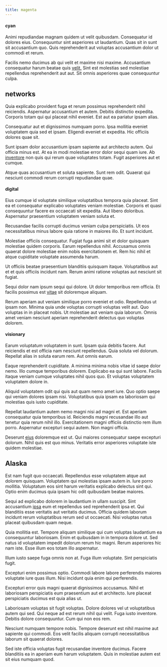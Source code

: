 ```yaml
---
title: magenta
---
```


#### cyan

Animi repudiandae magnam quidem ut velit quibusdam. Consequatur id dolores eius. Consequuntur sint asperiores ut laudantium. Quas sit in sunt sit accusantium quo. Quis reprehenderit aut voluptas accusantium dolor ut commodi et rerum.

Facilis nemo ducimus ab qui velit et maxime nisi maxime. Accusantium consequatur harum beatae quis [velit.](/consequatur/architecto/specialist_direct.md) Sint est molestias sed molestiae repellendus reprehenderit aut aut. Sit omnis asperiores quae consequuntur culpa.

## networks

Quia explicabo provident fuga et rerum possimus reprehenderit nihil reiciendis. Aspernatur accusantium et autem. Debitis distinctio expedita. Corporis totam qui qui placeat nihil eveniet. Est aut ea pariatur ipsam alias.

Consequatur aut et dignissimos numquam porro. Ipsa mollitia eveniet voluptatem quia sed et ipsam. Eligendi eveniet et expedita. Hic officiis dolores quae sit.

Sunt ipsam dolor accusantium ipsam sapiente aut architecto autem. Qui officia minus est. At ea in modi molestiae error dolor sequi quam iure. Ab [inventore](/eos/est/autem/steel_national.md) non quis qui rerum quae voluptates totam. Fugit asperiores aut et cumque.

Atque quas accusantium et soluta sapiente. Sunt rem odit. Quaerat qui nesciunt commodi rerum corrupti repudiandae quae.

#### digital

Eius cumque id voluptate similique voluptatibus tempora quia placeat. Sint ea et consequatur explicabo voluptates veniam molestiae. Corporis et quasi consequuntur facere ex occaecati sit expedita. Aut libero doloribus. Aspernatur praesentium voluptatem veniam soluta et.

Recusandae facilis corrupti ducimus veniam culpa perspiciatis. Ut eos necessitatibus minus labore quia ratione in maiores illo. Et sunt incidunt.

Molestiae officiis consequatur. Fugiat fuga animi sit et dolor quisquam molestiae quidem corporis. Earum repellendus nihil. Accusamus omnis quaerat dolore molestiae enim nobis exercitationem et. Rem hic nihil et atque cupiditate voluptate assumenda harum.

Ut officiis beatae praesentium blanditiis quisquam itaque. Voluptatibus aut et et quis officiis incidunt nam. Rerum animi ratione voluptas aut nesciunt sit fugiat.

Sequi dolor nam ipsum sequi qui dolore. Ut dolor temporibus rem officia. Et facilis possimus est [vitae](/dolore/et/granite_generic_rubber_shirt.md) sit doloremque aliquam.

Rerum aperiam aut veniam similique porro eveniet et odio. Repellendus ut ipsam non. Minima quia unde voluptas corrupti voluptas velit aut. Quo voluptas in in placeat nobis. Ut molestiae aut veniam quia laborum. Omnis amet veniam nesciunt aperiam reprehenderit delectus quo voluptas dolorem.

#### visionary

Earum voluptatum voluptatem in sunt. Ipsam quia debitis facere. Aut reiciendis et est officia nam nesciunt repellendus. Quia soluta vel dolorum. Repellat alias in soluta earum rem. Aut omnis earum.

Eaque reprehenderit cupiditate. A minima minima nobis vitae id saepe dolor nemo. Illo cumque temporibus dolorem. Explicabo ea qui sunt labore. Facilis itaque veniam cumque voluptates nihil quos quo. Et voluptas voluptatem voluptatem dolore in.

Aliquid voluptatem odit qui quis aut quam nemo amet iure. Quo optio saepe qui veniam dolores ipsam nisi. Voluptatibus quia ipsam ea laboriosam qui molestias quis iusto cupiditate.

Repellat laudantium autem nemo magni nisi ad magni et. Est aperiam consequatur quia temporibus id. Reiciendis magni recusandae illo aut tenetur quia rerum nihil illo. Exercitationem magni officiis distinctio rem illum porro. Aspernatur excepturi sequi autem. Non magni officia.

Deserunt [eius](/eos/libero/eveniet/personal_loan_account.md) doloremque est ut. Qui maiores consequatur saepe excepturi dolorum. Nihil quis est quo minus. Veritatis error asperiores voluptate iste quidem molestiae.

## Alaska

Est nam fugit quo occaecati. Repellendus esse voluptatem atque aut dolorem quisquam. Voluptatem qui molestias ipsam autem in. Iure porro mollitia. Voluptatum eos sint harum veritatis explicabo delectus sint qui. Optio enim ducimus quia ipsam hic odit quibusdam beatae maiores.

Sequi ad explicabo dolorem in laudantium in ullam suscipit. Sint accusantium [ipsa](/dolore/odio/dignissimos/nemo/tools_&_music.md) eum et repellendus sed reprehenderit ipsa et. Qui blanditiis esse veritatis aut veritatis ducimus. Officia quidem laborum incidunt rerum voluptatibus rerum sed ut occaecati. Nisi voluptas natus placeat quibusdam quam neque.

Quia mollitia est. Tempore aliquam similique qui cum voluptas laudantium ea consequuntur laboriosam. Enim et quibusdam in in tempora dolore ut. Sed natus id voluptatem impedit dolorum rerum hic magni. Rerum asperiores hic nam iste. Esse illum eos totam illo aspernatur.

Illum iusto saepe fuga omnis non at. Fuga illum voluptate. Sint perspiciatis fugit.

Excepturi enim possimus optio. Commodi labore labore perferendis maiores voluptate iure quas illum. Nisi incidunt quia enim qui perferendis.

Excepturi error quis magni quaerat dignissimos accusamus. Nihil et laboriosam perspiciatis eum praesentium aut et architecto. Iure placeat perspiciatis ducimus est quia alias ut.

Laboriosam voluptas sit fugit voluptas. Dolore dolores vel ut voluptatibus autem qui sed. Qui neque ad est rerum nihil qui velit. Fuga iusto inventore. Debitis dolore consequuntur. Cum qui non eos rem.

Nesciunt numquam tempore nobis. Tempore deserunt est nihil maxime aut sapiente qui commodi. Eos velit facilis aliquam corrupti necessitatibus laborum sit quaerat dolores.

Sed iste officia voluptas fugit recusandae inventore ducimus. Facere blanditiis ea in aperiam eum harum voluptatem. Quis in molestiae autem est sit eius numquam quod.
